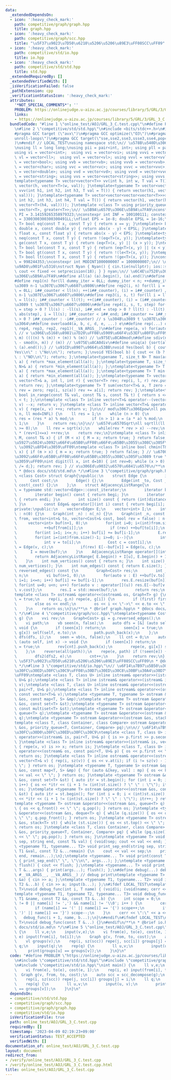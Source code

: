 ```yaml
---
data:
  _extendedDependsOn:
  - icon: ':heavy_check_mark:'
    path: competitive/graph/graph.hpp
    title: graph.hpp
  - icon: ':heavy_check_mark:'
    path: competitive/graph/scc.hpp
    title: "\u5F37\u9023\u7D50\u6210\u5206\u5206\u89E3\uFF08SCC\uFF09"
  - icon: ':heavy_check_mark:'
    path: competitive/std/io.hpp
    title: io.hpp
  - icon: ':heavy_check_mark:'
    path: competitive/std/std.hpp
    title: std.hpp
  _extendedRequiredBy: []
  _extendedVerifiedWith: []
  _isVerificationFailed: false
  _pathExtension: cpp
  _verificationStatusIcon: ':heavy_check_mark:'
  attributes:
    '*NOT_SPECIAL_COMMENTS*': ''
    PROBLEM: https://onlinejudge.u-aizu.ac.jp/courses/library/5/GRL/3/GRL_3_C
    links:
    - https://onlinejudge.u-aizu.ac.jp/courses/library/5/GRL/3/GRL_3_C
  bundledCode: "#line 1 \"online_test/AOJ/GRL_3_C.test.cpp\"\n#define PROBLEM \"https://onlinejudge.u-aizu.ac.jp/courses/library/5/GRL/3/GRL_3_C\"\
    \n#line 2 \"competitive/std/std.hpp\"\n#include <bits/stdc++.h>\n#ifndef LOCAL_TEST\n\
    #pragma GCC target (\"avx\")\n#pragma GCC optimize(\"O3\")\n#pragma GCC optimize(\"\
    unroll-loops\")\n#pragma GCC target(\"sse,sse2,sse3,ssse3,sse4,popcnt,abm,mmx,avx,tune=native\"\
    )\n#endif // LOCAL_TEST\nusing namespace std;\n// \u578B\u540D\u306E\u77ED\u7E2E\
    \nusing ll = long long;\nusing pii = pair<int, int>; using pll = pair<ll, ll>;\n\
    using vi = vector<int>;  using vvi = vector<vi>; using vvvi = vector<vvi>;\nusing\
    \ vl = vector<ll>;  using vvl = vector<vl>; using vvvl = vector<vvl>;\nusing vb\
    \ = vector<bool>; using vvb = vector<vb>; using vvvb = vector<vvb>;\nusing vc\
    \ = vector<char>; using vvc = vector<vc>; using vvvc = vector<vvc>;\nusing vd\
    \ = vector<double>; using vvd = vector<vd>; using vvvd = vector<vvd>;\nusing vs\
    \ = vector<string>; using vvs = vector<vector<string>>; using vvvs = vector<vector<vector<string>>>;\n\
    template<typename T> vector<vector<T>> vv(int h, int w, T val = T()) { return\
    \ vector(h, vector<T>(w, val)); }\ntemplate<typename T> vector<vector<vector<T>>>\
    \ vvv(int h1, int h2, int h3, T val = T()) { return vector(h1, vector(h2, vector<T>(h3,\
    \ val))); }\ntemplate<typename T> vector<vector<vector<vector<T>>>> vvvv(int h1,\
    \ int h2, int h3, int h4, T val = T()) { return vector(h1, vector(h2, vector(h3,\
    \ vector<T>(h4, val)))); }\ntemplate <class T> using priority_queue_min = priority_queue<T,\
    \ vector<T>, greater<T>>;\n// \u5B9A\u6570\u306E\u5B9A\u7FA9\nconstexpr double\
    \ PI = 3.14159265358979323;\nconstexpr int INF = 100100111; constexpr ll INFL\
    \ = 3300300300300300491LL;\nfloat EPS = 1e-8; double EPSL = 1e-16;\ntemplate<typename\
    \ T> bool eq(const T x, const T y) { return x == y; }\ntemplate<> bool eq<double>(const\
    \ double x, const double y) { return abs(x - y) < EPSL; }\ntemplate<> bool eq<float>(const\
    \ float x, const float y) { return abs(x - y) < EPS; }\ntemplate<typename T> bool\
    \ neq(const T x, const T y) { return !(eq<T>(x, y)); }\ntemplate<typename T> bool\
    \ ge(const T x, const T y) { return (eq<T>(x, y) || (x > y)); }\ntemplate<typename\
    \ T> bool le(const T x, const T y) { return (eq<T>(x, y) || (x < y)); }\ntemplate<typename\
    \ T> bool gt(const T x, const T y) { return !(le<T>(x, y)); }\ntemplate<typename\
    \ T> bool lt(const T x, const T y) { return !(ge<T>(x, y)); }\nconstexpr int MODINT998244353\
    \ = 998244353;\nconstexpr int MODINT1000000007 = 1000000007;\n// \u5165\u51FA\u529B\
    \u9AD8\u901F\u5316\nstruct Nyan { Nyan() { cin.tie(nullptr); ios::sync_with_stdio(false);\
    \ cout << fixed << setprecision(18); } } nyan;\n// \u6C4E\u7528\u30DE\u30AF\u30ED\
    \u306E\u5B9A\u7FA9\n#define all(a) (a).begin(), (a).end()\n#define sz(x) ((ll)(x).size())\n\
    #define rep1(n) for(ll dummy_iter = 0LL; dummy_iter < n; ++dummy_iter) // 0 \u304B\
    \u3089 n-1 \u307E\u3067\u6607\u9806\n#define rep2(i, n) for(ll i = 0LL, i##_counter\
    \ = 0LL; i##_counter < ll(n); ++(i##_counter), (i) = i##_counter) // 0 \u304B\u3089\
    \ n-1 \u307E\u3067\u6607\u9806\n#define rep3(i, s, t) for(ll i = ll(s), i##_counter\
    \ = ll(s); i##_counter < ll(t); ++(i##_counter), (i) = (i##_counter)) // s \u304B\
    \u3089 t \u307E\u3067\u6607\u9806\n#define rep4(i, s, t, step) for(ll i##_counter\
    \ = step > 0 ? ll(s) : -ll(s), i##_end = step > 0 ? ll(t) : -ll(t), i##_step =\
    \ abs(step), i = ll(s); i##_counter < i##_end; i##_counter += i##_step, i = step\
    \ > 0 ? i##_counter : -i##_counter) // s \u304B\u3089 t \u307E\u3067 step\u305A\
    \u3064\n#define overload4(a, b, c, d, e, ...) e\n#define rep(...) overload4(__VA_ARGS__,\
    \ rep4, rep3, rep2, rep1)(__VA_ARGS__)\n#define repe(a, v) for(auto& a : (v))\
    \ // v \u306E\u5168\u8981\u7D20\uFF08\u5909\u66F4\u53EF\u80FD\uFF09\n#define smod(n,\
    \ m) ((((n) % (m)) + (m)) % (m)) // \u975E\u8CA0mod\n#define sdiv(n, m) (((n)\
    \ - smod(n, m)) / (m)) // \u975E\u8CA0div\n#define uniq(a) {sort(all(a)); (a).erase(unique(all(a)),\
    \ (a).end());} // \u91CD\u8907\u9664\u53BB\nvoid Yes(bool b) { cout << (b ? \"\
    Yes\\n\" : \"No\\n\"); return; };\nvoid YES(bool b) { cout << (b ? \"YES\\n\"\
    \ : \"NO\\n\"); return; };\ntemplate<typename T, size_t N> T max(array<T, N>&\
    \ a) { return *max_element(all(a)); };\ntemplate<typename T, size_t N> T min(array<T,\
    \ N>& a) { return *min_element(all(a)); };\ntemplate<typename T> T max(vector<T>&\
    \ a) { return *max_element(all(a)); };\ntemplate<typename T> T min(vector<T>&\
    \ a) { return *min_element(all(a)); };\ntemplate<typename T> vector<T> vec_slice(const\
    \ vector<T>& a, int l, int r) { vector<T> rev; rep(i, l, r) rev.push_back(a[i]);\
    \ return rev; };\ntemplate<typename T> T sum(vector<T>& a, T zero = T(0)) { T\
    \ rev = zero; rep(i, sz(a)) rev += a[i]; return rev; };\ntemplate<typename T>\
    \ bool in_range(const T& val, const T& s, const T& t) { return s <= val && val\
    \ < t; };\n\ntemplate <class T> inline vector<T>& operator--(vector<T>& v) { repe(x,\
    \ v) --x; return v; }\ntemplate <class T> inline vector<T>& operator++(vector<T>&\
    \ v) { repe(x, v) ++x; return v; }\n\n// mod\u3067\u306Epow\nll powm(ll a, ll\
    \ n, ll mod=INFL) {\n    ll res = 1;\n    while (n > 0) {\n        if (n & 1)\
    \ res = (res * a) % mod;\n        if (n > 1) a = (a * a) % mod;\n        n >>=\
    \ 1;\n    }\n    return res;\n}\n// \u6574\u6570Sqrt\nll sqrtll(ll x) {\n    assert(x\
    \ >= 0);\n    ll rev = sqrt(x);\n    while(rev * rev > x) --rev;\n    while((rev+1)\
    \ * (rev+1)<=x) ++rev;\n    return rev;\n}\ntemplate <class T> inline bool chmax(T&\
    \ M, const T& x) { if (M < x) { M = x; return true; } return false; } // \u6700\
    \u5927\u5024\u3092\u66F4\u65B0\uFF08\u66F4\u65B0\u3055\u308C\u305F\u3089 true\
    \ \u3092\u8FD4\u3059\uFF09\ntemplate <class T> inline bool chmin(T& m, const T&\
    \ x) { if (m > x) { m = x; return true; } return false; } // \u6700\u5C0F\u5024\
    \u3092\u66F4\u65B0\uFF08\u66F4\u65B0\u3055\u308C\u305F\u3089 true \u3092\u8FD4\
    \u3059\uFF09\nint digit(ll x, int d=10) { int rev=0; while (x > 0) { rev++; x\
    \ /= d;}; return rev; } // x\u306Ed\u9032\u6570\u6841\u6570\n/**\n * @brief std.hpp\n\
    \ * @docs docs/std/std.md\n */\n#line 3 \"competitive/graph/graph.hpp\"\ntemplate\
    \ <class Cost> struct Graph{\npublic:\n    struct Edge {\n        int to;\n  \
    \      Cost cost;\n        Edge() {};\n        Edge(int _to, Cost _cost) : to(_to),\
    \ cost(_cost) {};\n    };\n    struct AdjacencyListRange{\n        using iterator\
    \ = typename std::vector<Edge>::const_iterator;\n        iterator begi, endi;\n\
    \        iterator begin() const { return begi; }\n        iterator end() const\
    \ { return endi; }\n        int size() const { return (int)distance(begi, endi);\
    \ }\n        const Edge& operator[](int i) const { return begi[i]; }\n    };\n\
    private:\npublic:\n    vector<Edge> E;\n    vector<int> I;\n    int n;\n    Graph()\
    \ : n(0) {}\n    Graph(int _n) : n(_n) {}\n    Graph(int _n, const vector<int>&\
    \ from, vector<int>& to, vector<Cost>& cost, bool rev = false) : n(_n) {\n   \
    \     vector<int> buf(n+1, 0);\n        for(int i=0; i<(int)from.size(); i++){\n\
    \            ++buf[from[i]];\n            if (rev) ++buf[to[i]];\n        }\n\
    \        for(int i=1; i<=_n; i++) buf[i] += buf[i-1];\n        E.resize(buf[n]);\n\
    \        for(int i=(int)from.size()-1; i>=0; i--){\n            int u = from[i];\n\
    \            int v = to[i];\n            Cost c = cost[i];\n            E[--buf[u]]\
    \ = Edge(v, c);\n            if(rev) E[--buf[v]] = Edge(u, c);\n        }\n  \
    \      I = move(buf);\n    }\n    AdjacencyListRange operator[](int u) const {\n\
    \        return AdjacencyListRange{ E.begin() + I[u], E.begin() + I[u+1] };\n\
    \    }\n    int num_vertices() const { return n; }\n    int size() const { return\
    \ num_vertices(); }\n    int num_edges() const { return E.size(); }\n    Graph<Cost>\
    \ reversed_edges() const {\n        Graph<Cost> res;\n        int _n = res.n =\
    \ n;\n        vi buf(n+1, 0);\n        for(auto v : E) ++buf[v.to];\n        for(int\
    \ i=1; i<=n; i++) buf[i] += buf[i-1];\n        res.E.resize(buf[n]);\n       \
    \ for(int u=0; u<n; u++) for(auto v : operator[](u)) res.E[--buf[v.to]] = {u,\
    \ v.cost};\n        res.I = std::move(buf);\n        return res;\n    }\n};\n\
    template <class T> ostream& operator<<(ostream& os, Graph<T> g) {\n    bool first\
    \ = true;\n    rep(i, g.n) repe(e, g[i]) {\n        if (first) first = false;\n\
    \        else os << endl;\n        os << i << \"->\" << e.to << \": \" << e.cost;\n\
    \    }\n    return os;\n}\n/**\n * @brief graph.hpp\n * @docs docs/graph/graph.md\n\
    \ */\n#line 4 \"competitive/graph/scc.hpp\"\ntemplate<typename Cost> vvi scc_decompose(Graph<Cost>\
    \ g) {\n    vvi rev;\n    Graph<Cost> gi = g.reversed_edges();\n    int n = g.n;\n\
    \    vi path;\n    vb seen(n, false);\n    auto dfs = [&] (auto self, int x) ->\
    \ void {\n        if (seen[x]) return;\n        seen[x] = true;\n        repe(e,\
    \ g[x]) self(self, e.to);\n        path.push_back(x);\n    };\n    rep(i, n) if(!seen[i])\
    \ dfs(dfs, i);\n    seen = vb(n, false);\n    ll cnt = 0;\n    auto dfs2 = [&]\
    \ (auto self, int x) -> void {\n        if (seen[x]) return;\n        seen[x]\
    \ = true;\n        rev[cnt].push_back(x);\n        repe(e, gi[x]) self(self, e.to);\n\
    \    };\n    reverse(all(path));\n    repe(e, path) if (!seen[e]) {\n        rev.push_back(vi());\n\
    \        dfs2(dfs2, e);\n        cnt++;\n    }\n    return rev;\n};\n/**\n * @brief\
    \ \u5F37\u9023\u7D50\u6210\u5206\u5206\u89E3\uFF08SCC\uFF09\n * @docs docs/graph/scc.md\n\
    \ */\n#line 3 \"competitive/std/io.hpp\"\n// \u6F14\u7B97\u5B50\u30AA\u30FC\u30D0\
    \u30FC\u30ED\u30FC\u30C9\uFF08\u30D7\u30ED\u30C8\u30BF\u30A4\u30D7\u5BA3\u8A00\
    \uFF09\ntemplate <class T, class U> inline istream& operator>>(istream& is, pair<T,\
    \ U>& p);\ntemplate <class T> inline istream& operator>>(istream& is, vector<T>&\
    \ v);\ntemplate <class T, class U> inline ostream& operator<<(ostream& os, const\
    \ pair<T, U>& p);\ntemplate <class T> inline ostream& operator<<(ostream& os,\
    \ const vector<T>& v);\ntemplate <typename T, typename S> ostream &operator<<(ostream\
    \ &os, const map<T, S> &mp);\ntemplate <typename T> ostream &operator<<(ostream\
    \ &os, const set<T> &st);\ntemplate <typename T> ostream &operator<<(ostream &os,\
    \ const multiset<T> &st);\ntemplate <typename T> ostream &operator<<(ostream &os,\
    \ queue<T> q);\ntemplate <typename T> ostream &operator<<(ostream &os, deque<T>\
    \ q);\ntemplate <typename T> ostream &operator<<(ostream &os, stack<T> st);\n\
    template <class T, class Container, class Compare> ostream &operator<<(ostream\
    \ &os, priority_queue<T, Container, Compare> pq);\n\n// \u6F14\u7B97\u5B50\u30AA\
    \u30FC\u30D0\u30FC\u30ED\u30FC\u30C9\ntemplate <class T, class U> inline istream&\
    \ operator>>(istream& is, pair<T, U>& p) { is >> p.first >> p.second; return is;\
    \ }\ntemplate <class T> inline istream& operator>>(istream& is, vector<T>& v)\
    \ { repe(x, v) is >> x; return is; }\ntemplate <class T, class U> inline ostream&\
    \ operator<<(ostream& os, const pair<T, U>& p) { os << p.first << \" \" << p.second;\
    \ return os; }\ntemplate <class T> inline ostream& operator<<(ostream& os, const\
    \ vector<T>& v) { rep(i, sz(v)) { os << v.at(i); if (i != sz(v) - 1) os << \"\
    \ \"; } return os; }\ntemplate <typename T, typename S> ostream &operator<<(ostream\
    \ &os, const map<T, S> &mp) { for (auto &[key, val] : mp) { os << key << \":\"\
    \ << val << \" \"; } return os; }\ntemplate <typename T> ostream &operator<<(ostream\
    \ &os, const set<T> &st) { auto itr = st.begin(); for (int i = 0; i < (int)st.size();\
    \ i++) { os << *itr << (i + 1 != (int)st.size() ? \" \" : \"\"); itr++; } return\
    \ os; }\ntemplate <typename T> ostream &operator<<(ostream &os, const multiset<T>\
    \ &st) { auto itr = st.begin(); for (int i = 0; i < (int)st.size(); i++) { os\
    \ << *itr << (i + 1 != (int)st.size() ? \" \" : \"\"); itr++; } return os; }\n\
    template <typename T> ostream &operator<<(ostream &os, queue<T> q) { while (q.size())\
    \ { os << q.front() << \" \"; q.pop(); } return os; }\ntemplate <typename T> ostream\
    \ &operator<<(ostream &os, deque<T> q) { while (q.size()) { os << q.front() <<\
    \ \" \"; q.pop_front(); } return os; }\ntemplate <typename T> ostream &operator<<(ostream\
    \ &os, stack<T> st) { while (st.size()) { os << st.top() << \" \"; st.pop(); }\
    \ return os; }\ntemplate <class T, class Container, class Compare> ostream &operator<<(ostream\
    \ &os, priority_queue<T, Container, Compare> pq) { while (pq.size()) { os << pq.top()\
    \ << \" \"; pq.pop(); } return os; }\n\ntemplate <typename T> void print_sep_end(string\
    \ sep, string end, const T& val) { (void)sep; cout << val << end; };\ntemplate\
    \ <typename T1, typename... T2> void print_sep_end(string sep, string end, const\
    \ T1 &val, const T2 &...remain) {\n    cout << val << sep;\n    print_sep_end(sep,\
    \ end, remain...);\n};\ntemplate <typename... T> void print(const T &...args)\
    \ { print_sep_end(\" \", \"\\n\", args...); };\ntemplate <typename... T> void\
    \ flush() { cout << flush; };\ntemplate <typename... T> void print_and_flush(const\
    \ T &...args) { print(args...); flush(); };\n#define debug(...) debug_func(0,\
    \ #__VA_ARGS__, __VA_ARGS__) // debug print\ntemplate <typename T> void input(T\
    \ &a) { cin >> a; };\ntemplate <typename T1, typename... T2> void input(T1&a,\
    \ T2 &...b) { cin >> a; input(b...); };\n#ifdef LOCAL_TEST\ntemplate <typename\
    \ T>\nvoid debug_func(int i, T name) { (void)i; (void)name; cerr << endl; }\n\
    template <typename T1, typename T2, typename... T3> void debug_func(int i, const\
    \ T1 &name, const T2 &a, const T3 &...b) {\n    int scope = 0;\n    for ( ; (scope\
    \ != 0 || name[i] != ',') && name[i] != '\\0'; i++ ) {\n        cerr << name[i];\n\
    \        if (name[i] == '(' || name[i] == '{') scope++;\n        if (name[i] ==\
    \ ')' || name[i] == '}') scope--;\n    }\n    cerr << \":\" << a << \" \";\n \
    \   debug_func(i + 1, name, b...);\n}\n#endif\n#ifndef LOCAL_TEST\ntemplate <typename...\
    \ T>\nvoid debug_func(const T &...) {}\n#endif\n/**\n * @brief io.hpp\n * @docs\
    \ docs/std/io.md\n */\n#line 5 \"online_test/AOJ/GRL_3_C.test.cpp\"\nint main()\
    \ {\n    ll v,e;\n    input(v,e);\n    vi from(e), to(e), cost(e, 1);\n    rep(i,\
    \ e) input(from[i], to[i]);\n    Graph g(v, from, to, cost);\n    auto scc = scc_decompose(g);\n\
    \    vl groups(v);\n    rep(i, sz(scc)) repe(j, scc[i]) groups[j] = i;\n    ll\
    \ q;\n    input(q);\n    rep(q) {\n        ll u,v;\n        input(u, v);\n   \
    \     print(groups[u] == groups[v]);\n    }\n}\n"
  code: "#define PROBLEM \"https://onlinejudge.u-aizu.ac.jp/courses/library/5/GRL/3/GRL_3_C\"\
    \n#include \"competitive/std/std.hpp\"\n#include \"competitive/graph/scc.hpp\"\
    \n#include \"competitive/std/io.hpp\"\nint main() {\n    ll v,e;\n    input(v,e);\n\
    \    vi from(e), to(e), cost(e, 1);\n    rep(i, e) input(from[i], to[i]);\n  \
    \  Graph g(v, from, to, cost);\n    auto scc = scc_decompose(g);\n    vl groups(v);\n\
    \    rep(i, sz(scc)) repe(j, scc[i]) groups[j] = i;\n    ll q;\n    input(q);\n\
    \    rep(q) {\n        ll u,v;\n        input(u, v);\n        print(groups[u]\
    \ == groups[v]);\n    }\n}\n"
  dependsOn:
  - competitive/std/std.hpp
  - competitive/graph/scc.hpp
  - competitive/graph/graph.hpp
  - competitive/std/io.hpp
  isVerificationFile: true
  path: online_test/AOJ/GRL_3_C.test.cpp
  requiredBy: []
  timestamp: '2023-04-09 02:19:23+09:00'
  verificationStatus: TEST_ACCEPTED
  verifiedWith: []
documentation_of: online_test/AOJ/GRL_3_C.test.cpp
layout: document
redirect_from:
- /verify/online_test/AOJ/GRL_3_C.test.cpp
- /verify/online_test/AOJ/GRL_3_C.test.cpp.html
title: online_test/AOJ/GRL_3_C.test.cpp
---
```

